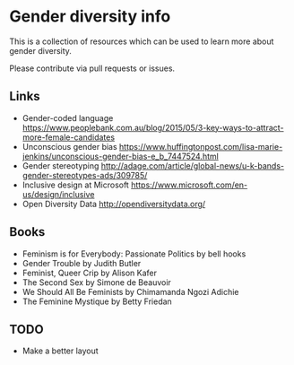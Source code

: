 # Gender diversity info

This is a collection of resources which can be used to learn more about gender diversity.

Please contribute via pull requests or issues. 

## Links

- Gender-coded language https://www.peoplebank.com.au/blog/2015/05/3-key-ways-to-attract-more-female-candidates
- Unconscious gender bias https://www.huffingtonpost.com/lisa-marie-jenkins/unconscious-gender-bias-e_b_7447524.html
- Gender stereotyping http://adage.com/article/global-news/u-k-bands-gender-stereotypes-ads/309785/
- Inclusive design at Microsoft https://www.microsoft.com/en-us/design/inclusive
- Open Diversity Data http://opendiversitydata.org/

## Books

- Feminism is for Everybody: Passionate Politics by bell hooks
- Gender Trouble by Judith Butler
- Feminist, Queer Crip by Alison Kafer
- The Second Sex by Simone de Beauvoir
- We Should All Be Feminists by Chimamanda Ngozi Adichie
- The Feminine Mystique by Betty Friedan

## TODO

- Make a better layout
